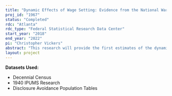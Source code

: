 ```yaml
---
title: "Dynamic Effects of Wage Setting: Evidence from the National War Labor Board"
proj_id: "1967"
status: "Completed"
rdc: "Atlanta"
rdc_type: "Federal Statistical Research Data Center"
start_year: "2018"
end_year: "2022"
pi: "Christopher Vickers"
abstract: "This research will provide the first estimates of the dynamic effects of wage minimums and maximums on wage inequality and employment in the United States. We combine demographic data from the Decennial Censuses of 1950–2000 with data on wage setting minimums and maximums by occupation and geographical area during World War II. We then estimate the impact of wage controls on wage inequality using spatial discontinuity in wage setting across War Labor Board regions and zones. In particular, we compare economically similar proximate towns located in different War Labor Board regions and zones and, thus, subject to different wage regulation during World War II. Using this approach, we will estimate the effect of minimum and maximum wages on wage inequality and employment using the 1950–2000 Decennial Censuses to estimate the dynamic impacts of the regulation after it was rescinded. In doing so, this project sheds light on the causes of the decline in inequality experienced in the post-war period and contributes to the ongoing discussion regarding the importance of institutions for inequality.  "
layout: project
---
```


**Datasets Used:**

  - Decennial Census 
  - 1940 IPUMS Research 
  - Disclosure Avoidance Population Tables 

